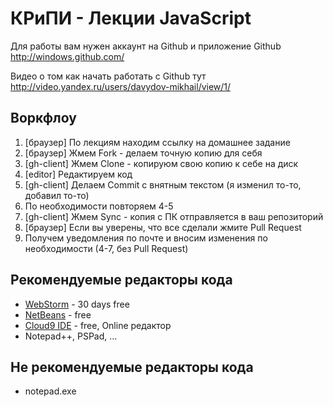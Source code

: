# КРиПИ - Лекции JavaScript

Для работы вам нужен аккаунт на Github и приложение Github http://windows.github.com/

Видео о том как начать работать с Github тут http://video.yandex.ru/users/davydov-mikhail/view/1/

## Воркфлоу

  1. [браузер] По лекциям находим ссылку на домашнее задание
  2. [браузер] Жмем Fork - делаем точную копию для себя
  3. [gh-client] Жмем Clone - копируюм свою копию к себе на диск
  4. [editor] Редактируем код
  5. [gh-client] Делаем Commit с внятным текстом (я изменил то-то, добавил то-то)
  6. По необходимости повторяем 4-5
  7. [gh-client] Жмем Sync - копия с ПК отправляется в ваш репозиторий
  8. [браузер] Если вы уверены, что все сделали жмите Pull Request
  9. Получем уведомления по почте и вносим изменения по необходимости (4-7, без Pull Request)

## Рекомендуемые редакторы кода

  * [WebStorm](http://www.jetbrains.com/webstorm/) - 30 days free
  * [NetBeans](http://netbeans.org/) - free
  * [Cloud9 IDE](https://c9.io/) - free, Online редактор
  * Notepad++, PSPad, ...

## Не рекомендуемые редакторы кода

  * notepad.exe